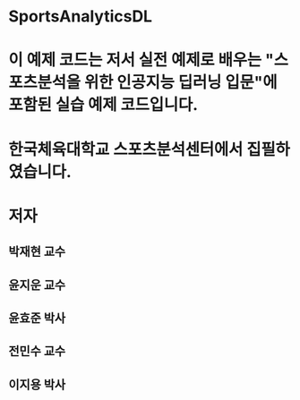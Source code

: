# SportsAnalyticsDL
# 이 예제 코드는 저서 실전 예제로 배우는 "스포츠분석을 위한 인공지능 딥러닝 입문"에 포함된 실습 예제 코드입니다.

# 한국체육대학교 스포츠분석센터에서 집필하였습니다.

# 저자
## 박재현 교수
## 윤지운 교수
## 윤효준 박사
## 전민수 교수
## 이지용 박사
